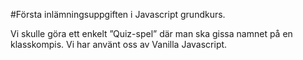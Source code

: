 #Första inlämningsuppgiften i Javascript grundkurs.

Vi skulle göra ett enkelt ”Quiz-spel” där man ska gissa namnet på en klasskompis.
Vi har använt oss av Vanilla Javascript.
